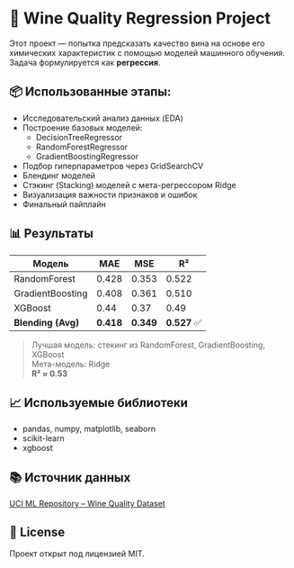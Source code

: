 # 🍷 Wine Quality Regression Project

Этот проект — попытка предсказать качество вина на основе его химических характеристик с помощью моделей машинного обучения. Задача формулируется как **регрессия**.

## 📦 Использованные этапы:

- Исследовательский анализ данных (EDA)
- Построение базовых моделей:
  - DecisionTreeRegressor
  - RandomForestRegressor
  - GradientBoostingRegressor
- Подбор гиперпараметров через GridSearchCV
- Блендинг моделей
- Стэкинг (Stacking) моделей с мета-регрессором Ridge
- Визуализация важности признаков и ошибок
- Финальный пайплайн

## 📊 Результаты

| Модель             | MAE       | MSE       | R²          |
| ------------------ | --------- | --------- | ----------- |
| RandomForest       | 0.428     | 0.353     | 0.522       |
| GradientBoosting   | 0.408     | 0.361     | 0.510       |
| XGBoost            | 0.44    | 0.37   | 0.49      |
| **Blending (Avg)** | **0.418** | **0.349** | **0.527** ✅ |

> Лучшая модель: стекинг из RandomForest, GradientBoosting, XGBoost  
> Мета-модель: Ridge  
> **R² ≈ 0.53**

## 📈 Используемые библиотеки

- pandas, numpy, matplotlib, seaborn
- scikit-learn
- xgboost

## 📚 Источник данных

[UCI ML Repository – Wine Quality Dataset](https://archive.ics.uci.edu/ml/datasets/Wine+Quality)

## 📝 License

Проект открыт под лицензией MIT.


